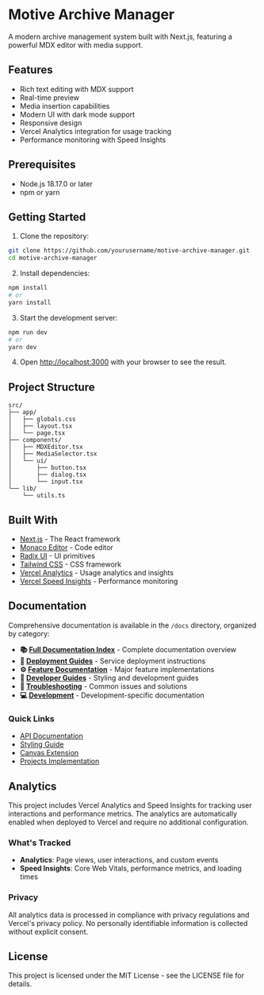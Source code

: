 # Motive Archive Manager

A modern archive management system built with Next.js, featuring a powerful MDX editor with media support.

## Features

- Rich text editing with MDX support
- Real-time preview
- Media insertion capabilities
- Modern UI with dark mode support
- Responsive design
- Vercel Analytics integration for usage tracking
- Performance monitoring with Speed Insights

## Prerequisites

- Node.js 18.17.0 or later
- npm or yarn

## Getting Started

1. Clone the repository:

```bash
git clone https://github.com/yourusername/motive-archive-manager.git
cd motive-archive-manager
```

2. Install dependencies:

```bash
npm install
# or
yarn install
```

3. Start the development server:

```bash
npm run dev
# or
yarn dev
```

4. Open [http://localhost:3000](http://localhost:3000) with your browser to see the result.

## Project Structure

```
src/
├── app/
│   ├── globals.css
│   ├── layout.tsx
│   └── page.tsx
├── components/
│   ├── MDXEditor.tsx
│   ├── MediaSelector.tsx
│   └── ui/
│       ├── button.tsx
│       ├── dialog.tsx
│       └── input.tsx
└── lib/
    └── utils.ts
```

## Built With

- [Next.js](https://nextjs.org/) - The React framework
- [Monaco Editor](https://microsoft.github.io/monaco-editor/) - Code editor
- [Radix UI](https://www.radix-ui.com/) - UI primitives
- [Tailwind CSS](https://tailwindcss.com/) - CSS framework
- [Vercel Analytics](https://vercel.com/analytics) - Usage analytics and insights
- [Vercel Speed Insights](https://vercel.com/docs/speed-insights) - Performance monitoring

## Documentation

Comprehensive documentation is available in the `/docs` directory, organized by category:

- **📚 [Full Documentation Index](docs/README.md)** - Complete documentation overview
- **🚀 [Deployment Guides](docs/deployment/)** - Service deployment instructions
- **⚙️ [Feature Documentation](docs/features/)** - Major feature implementations
- **📖 [Developer Guides](docs/guides/)** - Styling and development guides
- **🔧 [Troubleshooting](docs/troubleshooting/)** - Common issues and solutions
- **💻 [Development](docs/development/)** - Development-specific documentation

### Quick Links

- [API Documentation](docs/cars-api-documentation.md)
- [Styling Guide](docs/guides/MOTIVE_STYLING_GUIDE.md)
- [Canvas Extension](docs/features/CANVAS_EXTENSION_README.md)
- [Projects Implementation](docs/features/PROJECTS_IMPLEMENTATION.md)

## Analytics

This project includes Vercel Analytics and Speed Insights for tracking user interactions and performance metrics. The analytics are automatically enabled when deployed to Vercel and require no additional configuration.

### What's Tracked

- **Analytics**: Page views, user interactions, and custom events
- **Speed Insights**: Core Web Vitals, performance metrics, and loading times

### Privacy

All analytics data is processed in compliance with privacy regulations and Vercel's privacy policy. No personally identifiable information is collected without explicit consent.

## License

This project is licensed under the MIT License - see the LICENSE file for details.
